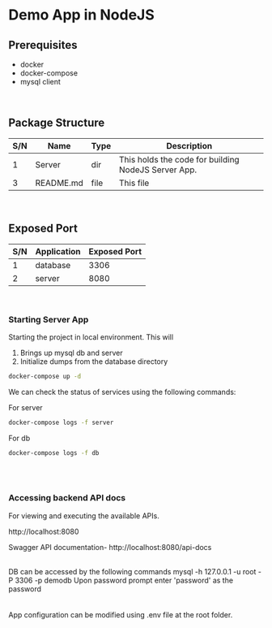 # Demo App in NodeJS


## Prerequisites
- docker
- docker-compose
- mysql client

<br>

## Package Structure
| S/N | Name | Type | Description |
|-----|------|------|-------------|
| 1 | Server | dir | This holds the code for building NodeJS Server App.
| 3 | README.md | file | This file |


<br>

## Exposed Port
| S/N | Application | Exposed Port |
|-----|-------------|--------------|
| 1 | database | 3306 |
| 2 | server | 8080 |


<br>


### Starting Server App
Starting the project in local environment.
This will 
 1) Brings up mysql db and server
 2) Initialize dumps from the database directory

```bash
docker-compose up -d
```
We can check the status of services using the following commands:

For server
```bash
docker-compose logs -f server 
```
For db
```bash
docker-compose logs -f db
```

<br>

<br>

### Accessing backend API docs
For viewing and executing the available APIs.

http://localhost:8080

Swagger API documentation- 
http://localhost:8080/api-docs

<br>
DB can be accessed by the following commands
mysql -h 127.0.0.1 -u root -P 3306 -p demodb
Upon password prompt enter 'password' as the password

<br>
<br>

<br>
App configuration can be modified using .env file  at  the root folder. 

